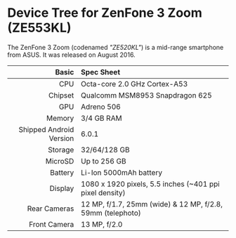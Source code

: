 Device Tree for ZenFone 3 Zoom (ZE553KL)
===========================================

The ZenFone 3 Zoom (codenamed _"ZE520KL"_) is a mid-range smartphone from ASUS.
It was released on August 2016.

Basic   | Spec Sheet
-------:|:-------------------------
CPU     | Octa-core 2.0 GHz Cortex-A53
Chipset | Qualcomm MSM8953 Snapdragon 625
GPU     | Adreno 506
Memory  | 3/4 GB RAM
Shipped Android Version | 6.0.1
Storage | 32/64/128 GB
MicroSD | Up to 256 GB
Battery | Li-Ion 5000mAh battery
Display | 1080 x 1920 pixels, 5.5 inches (~401 ppi pixel density)
Rear Cameras | 12 MP, f/1.7, 25mm (wide) & 12 MP, f/2.8, 59mm (telephoto)
Front Camera | 13 MP, f/2.0
